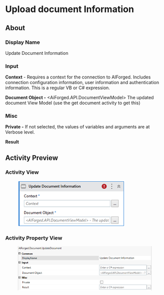# Upload document Information

## About

### Display Name

Update Document Information

### Input

**Context** - Requires a context for the connection to AIForged. Includes connection configuration information, user information and authentication information. This is a regular VB or C# expression.

**Document Object -** \<AiForged.API.DocumentViewModel> The updated document View Model (use the get document activity to get this)

### Misc

**Private -** If not selected, the values of variables and arguments are at Verbose level.

**Result**

## Activity Preview

### Activity View

<figure><img src="../../../assets/image (36) (2).png" alt=""><figcaption></figcaption></figure>

### Activity Property View

<figure><img src="../../../assets/image (49) (2) (1).png" alt=""><figcaption></figcaption></figure>

